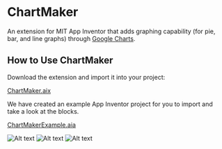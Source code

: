 # ChartMaker
An extension for MIT App Inventor that adds graphing capability (for pie, bar, and line graphs) through <a href= "https://developers.google.com/chart/">Google Charts</a>.

## How to Use ChartMaker

Download the extension and import it into your project:
<p><a href="https://github.com/MillsCS215AppInventorProj/chartmaker/edu.mills.appinventor.ChartMaker.aix" download>ChartMaker.aix</a></p>

We have created an example App Inventor project for you to import and take a look at the blocks. 
<p><a href="https://github.com/MillsCS215AppInventorProj/chartmaker/raw/master/ChartMakerExample.aia" download>ChartMakerExample.aia</a></p>

![Alt text](https://github.com/MillsCS215AppInventorProj/chartmaker/blob/master/example/piechart.png?raw=true "Pie Chart Block")
![Alt text](https://github.com/MillsCS215AppInventorProj/chartmaker/blob/master/example/barchart.png?raw=true "Bar Chart Block")
![Alt text](https://github.com/MillsCS215AppInventorProj/chartmaker/blob/master/example/linechart.png?raw=true "Line Chart Block")

